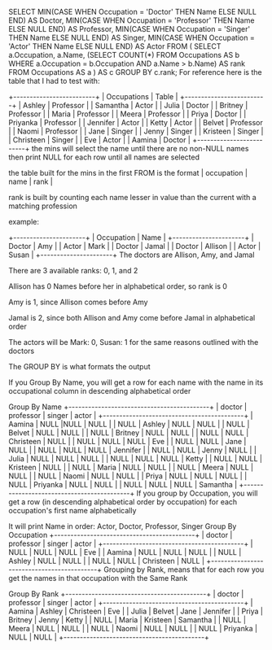 SELECT 
MIN(CASE WHEN Occupation = 'Doctor' THEN Name ELSE NULL END) AS Doctor,
MIN(CASE WHEN Occupation = 'Professor' THEN Name ELSE NULL END) AS Professor,
MIN(CASE WHEN Occupation = 'Singer' THEN Name ELSE NULL END) AS Singer,
MIN(CASE WHEN Occupation = 'Actor' THEN Name ELSE NULL END) AS Actor
FROM (
  SELECT a.Occupation,
         a.Name,
         (SELECT COUNT(*) 
            FROM Occupations AS b
            WHERE a.Occupation = b.Occupation AND a.Name > b.Name) AS rank
  FROM Occupations AS a
) AS c
GROUP BY c.rank;
For reference here is the table that I had to test with:

+-------------------------+
| Occupations | Table     |
+-------------------------+
| Ashley      | Professor | 
| Samantha    | Actor     |
| Julia       | Doctor    |
| Britney     | Professor |
| Maria       | Professor |
| Meera       | Professor |
| Priya       | Doctor    |
| Priyanka    | Professor |
| Jennifer    | Actor     |
| Ketty       | Actor     |
| Belvet      | Professor |
| Naomi       | Professor |
| Jane        | Singer    |
| Jenny       | Singer    |
| Kristeen    | Singer    |
| Christeen   | Singer    |
| Eve         | Actor     |
| Aamina      | Doctor    |
+-------------------------+ 
the mins will select the name until there are no non-NULL names then print NULL for each row until all names are selected

the table built for the mins in the first FROM is the format | occupation | name | rank |

rank is built by counting each name lesser in value than the current with a matching profession

example:

     
+----------------------+
| Occupation | Name    |
+----------------------+
| Doctor     | Amy     |
| Actor      | Mark    |
| Doctor     | Jamal   |
| Doctor     | Allison |
| Actor      | Susan   |
+----------------------+ 
The doctors are Allison, Amy, and Jamal

There are 3 available ranks: 0, 1, and 2

Allison has 0 Names before her in alphabetical order, so rank is 0

Amy is 1, since Allison comes before Amy

Jamal is 2, since both Allison and Amy come before Jamal in alphabetical order

The actors will be Mark: 0, Susan: 1 for the same reasons outlined with the doctors

The GROUP BY is what formats the output

If you Group By Name, you will get a row for each name with the name in its occupational column in descending alphabetical order

Group By Name
+-------------------------------------------+
| doctor | professor | singer    | actor    |
+-------------------------------------------+
| Aamina | NULL      |NULL       | NULL     | 
| NULL   | Ashley    | NULL      | NULL     | 
| NULL   | Belvet    | NULL      | NULL     |
| NULL   | Britney   | NULL      | NULL     |
| NULL   | NULL      | Christeen | NULL     |
| NULL   | NULL      | NULL      | Eve      |
| NULL   | NULL      | Jane      | NULL     |
| NULL   | NULL      | NULL      | Jennifer |
| NULL   | NULL      | Jenny     | NULL     |
| Julia  | NULL      | NULL      | NULL     |
| NULL   | NULL      | NULL      | Ketty    |
| NULL   | NULL      | Kristeen  | NULL     |
| NULL   | Maria     | NULL      | NULL     |
| NULL   | Meera     | NULL      | NULL     | 
| NULL   | Naomi     | NULL      | NULL     |
| Priya  | NULL      | NULL      | NULL     |
| NULL   | Priyanka  | NULL      | NULL     |
| NULL   | NULL      | NULL      | Samantha |
+-------------------------------------------+ 
If you group by Occupation, you will get a row (in descending alphabetical order by occupation) for each occupation's first name alphabetically

It will print Name in order: Actor, Doctor, Professor, Singer
Group By Occupation
+-------------------------------------------+
| doctor | professor | singer    | actor    |
+-------------------------------------------+
| NULL   | NULL      | NULL      | Eve      | 
| Aamina | NULL      | NULL      | NULL     |
| NULL   | Ashley    | NULL      | NULL     |
| NULL   | NULL      | Christeen | NULL     |
+-------------------------------------------+
Grouping by Rank, means that for each row you get the names in that occupation with the Same Rank

Group By Rank
+-------------------------------------------+
| doctor | professor | singer    | actor    |
+-------------------------------------------+
| Aamina | Ashley    | Christeen | Eve      | 
| Julia  | Belvet    | Jane      | Jennifer |
| Priya  | Britney   | Jenny     | Ketty    |
| NULL   | Maria     | Kristeen  | Samantha |
| NULL   | Meera     | NULL      | NULL     |
| NULL   | Naomi     | NULL      | NULL     |
| NULL   | Priyanka  | NULL      | NULL     |
+-------------------------------------------+
